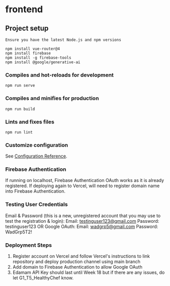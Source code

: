 # frontend

## Project setup
```
Ensure you have the latest Node.js and npm versions

npm install vue-router@4
npm install firebase
npm install -g firebase-tools
npm install @google/generative-ai
```

### Compiles and hot-reloads for development
```
npm run serve
```

### Compiles and minifies for production
```
npm run build
```

### Lints and fixes files
```
npm run lint
```

### Customize configuration
See [Configuration Reference](https://cli.vuejs.org/config/).

### Firebase Authentication
If running on localhost, Firebase Authentication OAuth works as it is already registered. If deploying again to Vercel, will need to register domain name into Firebase Authentication.

### Testing User Credentials
Email & Password (this is a new, unregistered account that you may use to test the registration & login):
Email: testinguser123@gmail.com
Password: testinguser123
OR
Google OAuth:
Email: wadgrp5@gmail.com
Password: WadGrp5T2!

### Deployment Steps
1. Register account on Vercel and follow Vercel's instructions to link repository and deploy production channel using main branch
2. Add domain to Firebase Authentication to allow Google OAuth
3. Edamam API Key should last until Week 18 but if there are any issues, do let G1_T5_HealthyChef know.
